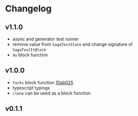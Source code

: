 # Changelog

## v1.1.0

- async and generator test runner
- remove value from `SagaTestState` and change signature of `SagaTestItBlock`
- `do` block function

## v1.0.0

- `forks` block function [10ab025](https://github.com/gabiseabra/redux-saga-test-factory/commit/10ab025)
- typescript typings
- `clone` can be used as a block function

## v0.1.1
